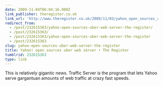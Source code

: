 ```yaml
---
date: 2009-11-04T06:04:16.000Z
link_publisher: theregister.co.uk
link_url: 'http://www.theregister.co.uk/2009/11/03/yahoo_open_sources_application_server/'
redirect_from:
  - /post/232615363/yahoo-open-sources-uber-web-server-the-register/
  - /post/232615363/
  - /post/232615363/yahoo-open-sources-uber-web-server-the-register
  - /post/232615363
slug: yahoo-open-sources-uber-web-server-the-register
title: Yahoo! open sources uber web server • The Register
tumblrid: 232615363
type: link
---
```

<p>This is relatively gigantic news. Traffic Server is the program that lets Yahoo serve gargantuan amounts of web traffic at crazy fast speeds.</p>
